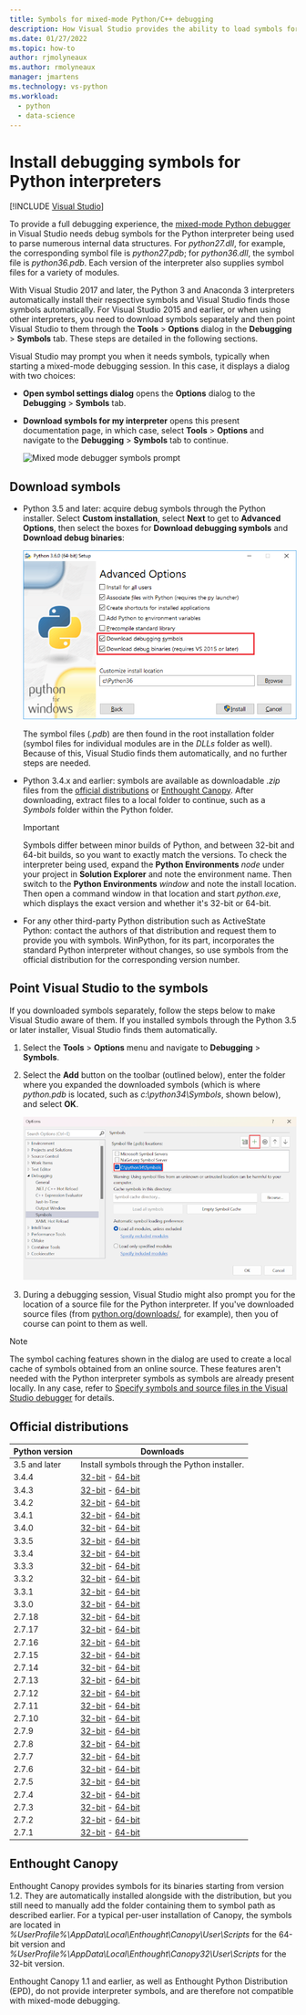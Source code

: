 ```yaml
---
title: Symbols for mixed-mode Python/C++ debugging
description: How Visual Studio provides the ability to load symbols for complete mixed-mode C++ and Python debugging.
ms.date: 01/27/2022
ms.topic: how-to
author: rjmolyneaux
ms.author: rmolyneaux
manager: jmartens
ms.technology: vs-python
ms.workload:
  - python
  - data-science
---
```

# Install debugging symbols for Python interpreters

 [!INCLUDE [Visual Studio](~/includes/applies-to-version/vs-not-mac.md)]

To provide a full debugging experience, the [mixed-mode Python debugger](debugging-mixed-mode-c-cpp-python-in-visual-studio.md) in Visual Studio needs debug symbols for the Python interpreter being used to parse numerous internal data structures. For *python27.dll*, for example, the corresponding symbol file is *python27.pdb*; for *python36.dll*, the symbol file is *python36.pdb*. Each version of the interpreter also supplies symbol files for a variety of modules.

With Visual Studio 2017 and later, the Python 3 and Anaconda 3 interpreters automatically install their respective symbols and Visual Studio finds those symbols automatically. For Visual Studio 2015 and earlier, or when using other interpreters, you need to download symbols separately and then point Visual Studio to them through the **Tools** > **Options** dialog in the **Debugging** > **Symbols** tab. These steps are detailed in the following sections.

Visual Studio may prompt you when it needs symbols, typically when starting a mixed-mode debugging session. In this case, it displays a dialog with two choices:

- **Open symbol settings dialog** opens the **Options** dialog to the **Debugging** > **Symbols** tab.
- **Download symbols for my interpreter** opens this present documentation page, in which case, select **Tools** > **Options** and navigate to the **Debugging** > **Symbols** tab to continue.

    ![Mixed mode debugger symbols prompt](media/mixed-mode-debugging-symbols-required.png)

## Download symbols

- Python 3.5 and later: acquire debug symbols through the Python installer. Select **Custom installation**, select **Next** to get to **Advanced Options**, then select the boxes for **Download debugging symbols** and **Download debug binaries**:

    ![Python 3.x installer including debug symbols](media/mixed-mode-debugging-symbols-installer35.png)

    The symbol files (*.pdb*) are then found in the root installation folder (symbol files for individual modules are in the *DLLs* folder as well). Because of this, Visual Studio finds them automatically, and no further steps are needed.

- Python 3.4.x and earlier: symbols are available as downloadable *.zip* files from the [official distributions](#official-distributions) or [Enthought Canopy](#enthought-canopy). After downloading, extract files to a local folder to continue, such as a *Symbols* folder within the Python folder.

    > [!Important]
    > Symbols differ between minor builds of Python, and between 32-bit and 64-bit builds, so you want to exactly match the versions. To check the interpreter being used, expand the **Python Environments** *node* under your project in **Solution Explorer** and note the environment name. Then switch to the **Python Environments** *window* and note the install location. Then open a command window in that location and start *python.exe*, which displays the exact version and whether it's 32-bit or 64-bit.

- For any other third-party Python distribution such as ActiveState Python: contact the authors of that distribution and request them to provide you with symbols. WinPython, for its part, incorporates the standard Python interpreter without changes, so use symbols from the official distribution for the corresponding version number.

## Point Visual Studio to the symbols

If you downloaded symbols separately, follow the steps below to make Visual Studio aware of them. If you installed symbols through the Python 3.5 or later installer, Visual Studio finds them automatically.

1. Select the **Tools** > **Options** menu and navigate to **Debugging** > **Symbols**.

1. Select the **Add** button on the toolbar (outlined below), enter the folder where you expanded the downloaded symbols (which is where *python.pdb* is located, such as *c:\python34\Symbols*, shown below), and select **OK**.

    ![Mixed mode debugger symbols options](media/mixed-mode-debugging-symbols.png)

1. During a debugging session, Visual Studio might also prompt you for the location of a source file for the Python interpreter. If you've downloaded source files (from [python.org/downloads/](https://www.python.org/downloads/), for example), then you of course can point to them as well.

> [!Note]
> The symbol caching features shown in the dialog are used to create a local cache of symbols obtained from an online source. These features aren't needed with the Python interpreter symbols as symbols are already present locally. In any case, refer to [Specify symbols and source files in the Visual Studio debugger](../debugger/specify-symbol-dot-pdb-and-source-files-in-the-visual-studio-debugger.md) for details.

## Official distributions

| Python version | Downloads |
| --- | --- |
| 3.5 and later | Install symbols through the Python installer. |
| 3.4.4 | [32-bit](https://www.python.org/ftp/python/3.4.4/python-3.4.4-pdb.zip) - [64-bit](https://www.python.org/ftp/python/3.4.4/python-3.4.4.amd64-pdb.zip) |
| 3.4.3 | [32-bit](https://www.python.org/ftp/python/3.4.3/python-3.4.3-pdb.zip) - [64-bit](https://www.python.org/ftp/python/3.4.3/python-3.4.3.amd64-pdb.zip) |
| 3.4.2 | [32-bit](https://www.python.org/ftp/python/3.4.2/python-3.4.2-pdb.zip) - [64-bit](https://www.python.org/ftp/python/3.4.2/python-3.4.2.amd64-pdb.zip) |
| 3.4.1 | [32-bit](https://www.python.org/ftp/python/3.4.1/python-3.4.1-pdb.zip) - [64-bit](https://www.python.org/ftp/python/3.4.1/python-3.4.1.amd64-pdb.zip) |
| 3.4.0 | [32-bit](https://www.python.org/ftp/python/3.4.0/python-3.4.0-pdb.zip) - [64-bit](https://www.python.org/ftp/python/3.4.0/python-3.4.0.amd64-pdb.zip) |
| 3.3.5 | [32-bit](https://www.python.org/ftp/python/3.3.5/python-3.3.5-pdb.zip) - [64-bit](https://www.python.org/ftp/python/3.3.5/python-3.3.5.amd64-pdb.zip) |
| 3.3.4 | [32-bit](https://www.python.org/ftp/python/3.3.4/python-3.3.4-pdb.zip) - [64-bit](https://www.python.org/ftp/python/3.3.4/python-3.3.4.amd64-pdb.zip) |
| 3.3.3 | [32-bit](https://www.python.org/ftp/python/3.3.3/python-3.3.3-pdb.zip) - [64-bit](https://www.python.org/ftp/python/3.3.3/python-3.3.3.amd64-pdb.zip) |
| 3.3.2 | [32-bit](https://www.python.org/ftp/python/3.3.2/python-3.3.2-pdb.zip) - [64-bit](https://www.python.org/ftp/python/3.3.2/python-3.3.2.amd64-pdb.zip) |
| 3.3.1 | [32-bit](https://www.python.org/ftp/python/3.3.1/python-3.3.1-pdb.zip) - [64-bit](https://www.python.org/ftp/python/3.3.1/python-3.3.1.amd64-pdb.zip) |
| 3.3.0 | [32-bit](https://www.python.org/ftp/python/3.3.0/python-3.3.0-pdb.zip) - [64-bit](https://www.python.org/ftp/python/3.3.0/python-3.3.0.amd64-pdb.zip) |
| 2.7.18 | [32-bit](https://www.python.org/ftp/python/2.7.18/python-2.7.18-pdb.zip) - [64-bit](https://www.python.org/ftp/python/2.7.18/python-2.7.18.amd64-pdb.zip) |
| 2.7.17 | [32-bit](https://www.python.org/ftp/python/2.7.17/python-2.7.17-pdb.zip) - [64-bit](https://www.python.org/ftp/python/2.7.17/python-2.7.17.amd64-pdb.zip) |
| 2.7.16 | [32-bit](https://www.python.org/ftp/python/2.7.16/python-2.7.16-pdb.zip) - [64-bit](https://www.python.org/ftp/python/2.7.16/python-2.7.16.amd64-pdb.zip) |
| 2.7.15 | [32-bit](https://www.python.org/ftp/python/2.7.15/python-2.7.15-pdb.zip) - [64-bit](https://www.python.org/ftp/python/2.7.15/python-2.7.15.amd64-pdb.zip) |
| 2.7.14 | [32-bit](https://www.python.org/ftp/python/2.7.14/python-2.7.14-pdb.zip) - [64-bit](https://www.python.org/ftp/python/2.7.14/python-2.7.14.amd64-pdb.zip) |
| 2.7.13 | [32-bit](https://www.python.org/ftp/python/2.7.13/python-2.7.13-pdb.zip) - [64-bit](https://www.python.org/ftp/python/2.7.13/python-2.7.13.amd64-pdb.zip) |
| 2.7.12 | [32-bit](https://www.python.org/ftp/python/2.7.12/python-2.7.12-pdb.zip) - [64-bit](https://www.python.org/ftp/python/2.7.12/python-2.7.12.amd64-pdb.zip) |
| 2.7.11 | [32-bit](https://www.python.org/ftp/python/2.7.11/python-2.7.11-pdb.zip) - [64-bit](https://www.python.org/ftp/python/2.7.11/python-2.7.11.amd64-pdb.zip) |
| 2.7.10 | [32-bit](https://www.python.org/ftp/python/2.7.10/python-2.7.10-pdb.zip) - [64-bit](https://www.python.org/ftp/python/2.7.10/python-2.7.10.amd64-pdb.zip) |
| 2.7.9 | [32-bit](https://www.python.org/ftp/python/2.7.9/python-2.7.9-pdb.zip) - [64-bit](https://www.python.org/ftp/python/2.7.9/python-2.7.9.amd64-pdb.zip) |
| 2.7.8 | [32-bit](https://www.python.org/ftp/python/2.7.8/python-2.7.8-pdb.zip) - [64-bit](https://www.python.org/ftp/python/2.7.8/python-2.7.8.amd64-pdb.zip) |
| 2.7.7 | [32-bit](https://www.python.org/ftp/python/2.7.7/python-2.7.7-pdb.zip) - [64-bit](https://www.python.org/ftp/python/2.7.7/python-2.7.7.amd64-pdb.zip) |
| 2.7.6 | [32-bit](https://www.python.org/ftp/python/2.7.6/python-2.7.6-pdb.zip) - [64-bit](https://www.python.org/ftp/python/2.7.6/python-2.7.6.amd64-pdb.zip) |
| 2.7.5 | [32-bit](https://www.python.org/ftp/python/2.7.5/python-2.7.5-pdb.zip) - [64-bit](https://www.python.org/ftp/python/2.7.5/python-2.7.5.amd64-pdb.zip) |
| 2.7.4 | [32-bit](https://www.python.org/ftp/python/2.7.4/python-2.7.4-pdb.zip) - [64-bit](https://www.python.org/ftp/python/2.7.4/python-2.7.4.amd64-pdb.zip) |
| 2.7.3 | [32-bit](https://www.python.org/ftp/python/2.7.3/python-2.7.3-pdb.zip) - [64-bit](https://www.python.org/ftp/python/2.7.3/python-2.7.3.amd64-pdb.zip) |
| 2.7.2 | [32-bit](https://www.python.org/ftp/python/2.7.2/python-2.7.2-pdb.zip) - [64-bit](https://www.python.org/ftp/python/2.7.2/python-2.7.2.amd64-pdb.zip) |
| 2.7.1 | [32-bit](https://www.python.org/ftp/python/2.7.1/python-2.7.1-pdb.zip) - [64-bit](https://www.python.org/ftp/python/2.7.1/python-2.7.1.amd64-pdb.zip) |

## Enthought Canopy

Enthought Canopy provides symbols for its binaries starting from version 1.2. They are automatically installed alongside with the distribution, but you still need to manually add the folder containing them to symbol path as described earlier. For a typical per-user installation of Canopy, the symbols are located in *%UserProfile%\AppData\Local\Enthought\Canopy\User\Scripts* for the 64-bit version and *%UserProfile%\AppData\Local\Enthought\Canopy32\User\Scripts* for the 32-bit version.

Enthought Canopy 1.1 and earlier, as well as Enthought Python Distribution (EPD), do not provide interpreter symbols, and are therefore not compatible with mixed-mode debugging.
